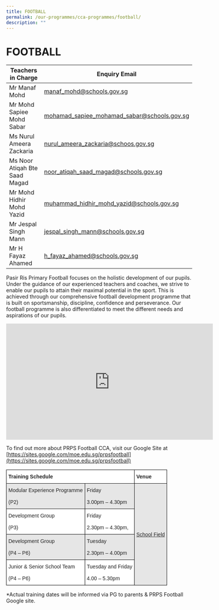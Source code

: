 ```yaml
---
title: FOOTBALL
permalink: /our-programmes/cca-programmes/football/
description: ""
---
```


# **FOOTBALL**


| Teachers in Charge | Enquiry Email | 
| -------- | -------- | 
| Mr Manaf Mohd    | manaf_mohd@schools.gov.sg    | 
|Mr Mohd Sapiee Mohd Sabar|mohamad_sapiee_mohamad_sabar@schools.gov.sg|
|Ms Nurul Ameera Zackaria|nurul_ameera_zackaria@schoos.gov.sg|
|Ms Noor Atiqah Bte Saad Magad|noor_atiqah_saad_magad@schools.gov.sg|
|Mr Mohd Hidhir Mohd Yazid|muhammad_hidhir_mohd_yazid@schools.gov.sg|
|Mr Jespal Singh Mann|jespal_singh_mann@schools.gov.sg|
|Mr H Fayaz Ahamed|h_fayaz_ahamed@schools.gov.sg|


Pasir Ris Primary Football focuses on the holistic development of our pupils. Under the guidance of our experienced teachers and coaches, we strive to enable our pupils to attain their maximal potential in the sport. This is achieved through our comprehensive football development programme that is built on sportsmanship, discipline, confidence and perseverance. Our football programme is also differentiated to meet the different needs and aspirations of our pupils.

<iframe width="560" height="315" src="https://www.youtube.com/embed/EoTYlKI5WfY" title="YouTube video player" frameborder="0" allow="accelerometer; autoplay; clipboard-write; encrypted-media; gyroscope; picture-in-picture; web-share" allowfullscreen></iframe>

To find out more about PRPS Football CCA, visit our Google Site at [https://sites.google.com/moe.edu.sg/prpsfootball](https://sites.google.com/moe.edu.sg/prpsfootball)







<table style="border-collapse:collapse;border-spacing:0" class="tg"><thead><tr><th style="background-color:#FFF;border-color:#000000;border-style:solid;border-width:1px;color:#222;font-family:Arial, sans-serif;font-size:14px;font-weight:bold;overflow:hidden;padding:10px 5px;text-align:left;vertical-align:top;word-break:normal" colspan="2"><span style="font-weight:bold">Training Schedule</span></th><th style="background-color:#FFF;border-color:#000000;border-style:solid;border-width:1px;color:#222;font-family:Arial, sans-serif;font-size:14px;font-weight:bold;overflow:hidden;padding:10px 5px;text-align:left;vertical-align:top;word-break:normal"><span style="font-weight:bold">Venue</span></th></tr></thead><tbody><tr><td style="background-color:#E6E6E6;border-color:#000000;border-style:solid;border-width:1px;color:#222;font-family:Arial, sans-serif;font-size:14px;overflow:hidden;padding:10px 5px;text-align:left;vertical-align:middle;word-break:normal">Modular Experience Programme<br><br>(P2)</td><td style="background-color:#E6E6E6;border-color:#000000;border-style:solid;border-width:1px;color:#222;font-family:Arial, sans-serif;font-size:14px;overflow:hidden;padding:10px 5px;text-align:left;vertical-align:middle;word-break:normal">Friday<br><br>3.00pm – 4.30pm</td><td style="background-color:#E6E6E6;border-color:#000000;border-style:solid;border-width:1px;color:#222;font-family:Arial, sans-serif;font-size:14px;overflow:hidden;padding:10px 5px;text-align:left;text-decoration:underline;vertical-align:middle;word-break:normal" rowspan="4">School Field</td></tr><tr><td style="background-color:#FFF;border-color:black;border-style:solid;border-width:1px;color:#222;font-family:Arial, sans-serif;font-size:14px;overflow:hidden;padding:10px 5px;text-align:left;vertical-align:middle;word-break:normal">Development Group<br><br>(P3)</td><td style="background-color:#FFF;border-color:black;border-style:solid;border-width:1px;color:#222;font-family:Arial, sans-serif;font-size:14px;overflow:hidden;padding:10px 5px;text-align:left;vertical-align:middle;word-break:normal">Friday<br><br>2.30pm – 4.30pm,</td></tr><tr><td style="background-color:#E6E6E6;border-color:black;border-style:solid;border-width:1px;color:#222;font-family:Arial, sans-serif;font-size:14px;overflow:hidden;padding:10px 5px;text-align:left;vertical-align:middle;word-break:normal">Development Group<br><br>(P4 – P6)</td><td style="background-color:#E6E6E6;border-color:black;border-style:solid;border-width:1px;color:#222;font-family:Arial, sans-serif;font-size:14px;overflow:hidden;padding:10px 5px;text-align:left;vertical-align:middle;word-break:normal">Tuesday<br><br>2.30pm – 4.00pm</td></tr><tr><td style="background-color:#FFF;border-color:black;border-style:solid;border-width:1px;color:#222;font-family:Arial, sans-serif;font-size:14px;overflow:hidden;padding:10px 5px;text-align:left;vertical-align:middle;word-break:normal">Junior &amp; Senior School Team<br><br>(P4 – P6)</td><td style="background-color:#FFF;border-color:black;border-style:solid;border-width:1px;color:#222;font-family:Arial, sans-serif;font-size:14px;overflow:hidden;padding:10px 5px;text-align:left;vertical-align:middle;word-break:normal">Tuesday and Friday<br><br>4.00 – 5.30pm</td></tr></tbody></table>

\*Actual training dates will be informed via PG to parents & PRPS Football Google site.